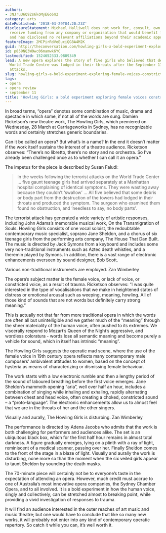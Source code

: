 ```yaml
---
authors:
- 3NJruU6Q92s6koMyEGo6m2
category: arts
datePublished: '2018-03-29T04:20:23Z'
disclosureStatement: Michael Halliwell does not work for, consult, own shares in or
  receive funding from any company or organisation that would benefit from this article,
  and has disclosed no relevant affiliations beyond their academic appointment.
featureImage: 2MCPirRdVeEuciQG8A4M2K
guid: http://theconversation.com/howling-girls-a-bold-experiment-exploring-female-voices-constricted-by-trauma-94167
id: p859NQ3W9wc06mamwk6YC
lastmodified: 1524652333.9809349
lead: A new opera explores the story of five girls who believed that debris from the
  World Trade Centre was lodged in their throats after the September 11 terrorist
  attacks.
slug: howling-girls-a-bold-experiment-exploring-female-voices-constricted-by-trauma
tags:
- opera
- opera review
- september 11
title: 'Howling Girls: a bold experiment exploring female voices constricted by trauma'
---
```

In broad terms, “opera” denotes some combination of music, drama and spectacle in which some, if not all of the words are sung. Damien Ricketson’s new theatre work, The Howling Girls, which premiered on Wednesday, 28 March at Carriageworks in Sydney, has no recognizable words and certainly stretches generic boundaries.

Can it be called an opera? But what’s in a name? In the end it doesn’t matter if the work itself sustains the interest of a theatre audience. Ricketson observes: “There’s no libretto, there’s no story and no orchestra. So I’ve already been challenged once as to whether I can call it an opera.”

The impetus for the piece is described by Susan Faludi: 

> In the weeks following the terrorist attacks on the World Trade Center … five gaunt teenage girls had arrived separately at a Manhattan hospital complaining of identical symptoms. They were wasting away because they couldn’t ‘swallow’ … All five believed that some debris or body part from the destruction of the towers had lodged in their throats and produced the symptom. The surgeon who examined them found no obstruction, and ‘needless to say, no body parts’.

The terrorist attack has generated a wide variety of artistic responses, including John Adams’s memorable musical work, On the Transmigration of Souls. Howling Girls consists of one vocal soloist, the redoubtable contemporary music specialist, soprano Jane Sheldon, and a chorus of six teenage girls from the performing arts company, The House That Dan Built. The music is directed by Jack Symons from a keyboard and includes some very non-traditional instruments such as Aztec death whistles, and a theremin played by Symons. In addition, there is a vast range of electronic enhancements overseen by sound designer, Bob Scott.

[](https://images.theconversation.com/files/212556/original/file-20180329-189801-167sn9o.jpg?ixlib=rb-1.1.0&q=45&auto=format&w=1000&fit=clip) Various non-traditional instruments are employed. Zan Wimberley

The opera’s subject matter is the female voice, or lack of voice, or constricted voice, as a result of trauma. Ricketson observes: “I was quite interested in the type of vocalisations that we make in heightened states of distress or emotional arousal such as weeping, moaning, howling. All of those kind of sounds that are not words but definitely carry strong meaning.” 

This is actually not that far from more traditional opera in which the words are often all but unintelligible and we gather much of the “meaning” through the sheer materiality of the human voice, often pushed to its extremes. We viscerally respond to Mozart’s Queen of the Night’s aggressive, and wordless coloratura - words lose all semantic meaning and become purely a vehicle for sound, which in itself has intrinsic “meaning”. 

The Howling Girls suggests the operatic mad scene, where the use of the female voice in 19th century opera reflects many contemporary male composers’ ambivalent attitudes to women, based on the concept of hysteria as means of characterizing or dismissing female behaviour. 

The work starts with a low electronic rumble and then a lengthy period of the sound of laboured breathing before the first voice emerges. Jane Sheldon’s mammoth opening “aria”, well over half an hour, includes a combination of singing while inhaling and exhaling, rapidly alternating between chest and head voice, often creating a choked, constricted sound – a “proto-language”. The electronic enhancements allow us to almost feel that we are in the throats of her and the other singers.

[](https://images.theconversation.com/files/212557/original/file-20180329-189795-1qz6uw9.jpg?ixlib=rb-1.1.0&q=45&auto=format&w=1000&fit=clip) Visually and aurally, The Howling Girls is disturbing. Zan Wimberley

The performance is directed by Adena Jacobs who admits that the work is both challenging for performers and audiences alike. The set is an ubiquitous black box, which for the first half hour remains in almost total darkness. A figure gradually emerges, lying on a plinth with a ray of light, reminiscent of a medical scanner, passing over her. Finally Sheldon comes to the front of the stage in a blaze of light. Visually and aurally the work is disturbing, none more so than the moment when the six veiled girls appear to taunt Sheldon by sounding the death masks.

The 70-minute piece will certainly not be to everyone’s taste in the expectation of attending an opera. However, much credit must accrue to one of Australia’s most innovative opera companies, the Sydney Chamber Opera, and to all involved. It is a bold experiment in how the human voice, singly and collectively, can be stretched almost to breaking point, while providing a vivid investigation of responses to trauma. 

It will find an audience interested in the outer reaches of art music and music theatre; but one would have to conclude that like so many new works, it will probably not enter into any kind of contemporary operatic repertory. So catch it while you can, it’s well worth it.